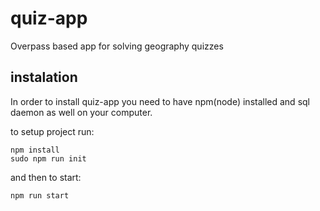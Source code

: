 # quiz-app
Overpass based app for solving geography quizzes

## instalation
In order to install quiz-app you need to have npm(node) installed and sql daemon as well on your computer.

to setup project run:
```
npm install
sudo npm run init
```

and then to start:

```
npm run start
```
